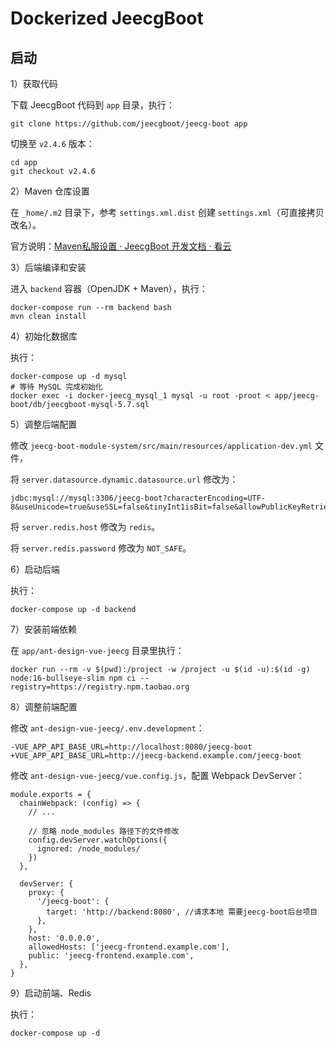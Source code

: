 # Dockerized JeecgBoot

## 启动

1）获取代码

下载 JeecgBoot 代码到 `app` 目录，执行：

    git clone https://github.com/jeecgboot/jeecg-boot app

切换至 `v2.4.6` 版本：

    cd app
    git checkout v2.4.6

2）Maven 仓库设置

在 `_home/.m2` 目录下，参考 `settings.xml.dist` 创建 `settings.xml`（可直接拷贝改名）。

官方说明：[Maven私服设置 · JeecgBoot 开发文档 · 看云](http://doc.jeecg.com/2043876)

3）后端编译和安装

进入 `backend` 容器（OpenJDK + Maven），执行：

    docker-compose run --rm backend bash
    mvn clean install

4）初始化数据库

执行：

    docker-compose up -d mysql
    # 等待 MySQL 完成初始化
    docker exec -i docker-jeecg_mysql_1 mysql -u root -proot < app/jeecg-boot/db/jeecgboot-mysql-5.7.sql

5）调整后端配置

修改 `jeecg-boot-module-system/src/main/resources/application-dev.yml` 文件，

将 `server.datasource.dynamic.datasource.url` 修改为：

    jdbc:mysql://mysql:3306/jeecg-boot?characterEncoding=UTF-8&useUnicode=true&useSSL=false&tinyInt1isBit=false&allowPublicKeyRetrieval=true&serverTimezone=Asia/Shanghai

将 `server.redis.host` 修改为 `redis`。

将 `server.redis.password` 修改为 `NOT_SAFE`。

6）启动后端

执行：

    docker-compose up -d backend

7）安装前端依赖

在 `app/ant-design-vue-jeecg` 目录里执行：

    docker run --rm -v $(pwd):/project -w /project -u $(id -u):$(id -g) node:16-bullseye-slim npm ci --registry=https://registry.npm.taobao.org

8）调整前端配置

修改 `ant-design-vue-jeecg/.env.development`：

    -VUE_APP_API_BASE_URL=http://localhost:8080/jeecg-boot
    +VUE_APP_API_BASE_URL=http://jeecg-backend.example.com/jeecg-boot

修改 `ant-design-vue-jeecg/vue.config.js`，配置 Webpack DevServer：

```
module.exports = {
  chainWebpack: (config) => {
    // ...

    // 忽略 node_modules 路径下的文件修改
    config.devServer.watchOptions({
      ignored: /node_modules/
    })
  },

  devServer: {
    proxy: {
      '/jeecg-boot': {
        target: 'http://backend:8080', //请求本地 需要jeecg-boot后台项目
      },
    },
    host: '0.0.0.0',
    allowedHosts: ['jeecg-frontend.example.com'],
    public: 'jeecg-frontend.example.com',
  },
}
```

9）启动前端、Redis

执行：

    docker-compose up -d
